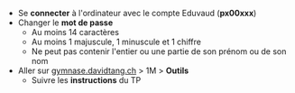 - Se **connecter** à l'ordinateur avec le compte Eduvaud (**px00xxx**)
- Changer le **mot de passe**
  - Au moins 14 caractères
  - Au moins 1 majuscule, 1 minuscule et 1 chiffre
  - Ne peut pas contenir l'entier ou une partie de son prénom ou de son nom
- Aller sur [gymnase.davidtang.ch](https://gymnase.davidtang.ch) > 1M > **Outils**
  - Suivre les **instructions** du TP
